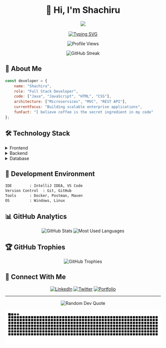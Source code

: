 <h1 align="center">👋 Hi, I'm Shachiru</h1>

<p align="center">
  <img src="https://media.giphy.com/media/f3iwJFOVOwuy7K6FFw/giphy.gif" width="400"/>
</p>

<div align="center">
  <a href="https://git.io/typing-svg"><img src="https://readme-typing-svg.demolab.com?font=Fira+Code&size=22&pause=1000&color=36BCF7FF&center=true&vCenter=true&width=435&lines=Software+Engineer;Full+Stack+Developer;Web+Developer" alt="Typing SVG" /></a>
</div>

<p align="center">
  <img src="https://komarev.com/ghpvc/?username=shachiru&label=Profile%20views&color=0e75b6&style=flat" alt="Profile Views" />
</p>

<p align="center">
  <img src="https://github-readme-streak-stats.herokuapp.com/?user=shachiru&theme=tokyonight" alt="GitHub Streak" />
</p>

## 💫 About Me

```javascript
const developer = {
    name: "Shachiru",
    role: "Full Stack Developer",
    code: ["Java", "JavaScript", "HTML", "CSS"],
    architecture: ["Microservices", "MVC", "REST API"],
    currentFocus: "Building scalable enterprise applications",
    funFact: "I believe coffee is the secret ingredient in my code"
};
```

## 🛠️ Technology Stack

<details>
<summary>Frontend</summary>
<br>
<p align="left">
  <img src="https://raw.githubusercontent.com/devicons/devicon/master/icons/html5/html5-original.svg" alt="html5" width="40" height="40"/>
  <img src="https://raw.githubusercontent.com/devicons/devicon/master/icons/css3/css3-original.svg" alt="css3" width="40" height="40"/>
  <img src="https://raw.githubusercontent.com/devicons/devicon/master/icons/javascript/javascript-original.svg" alt="javascript" width="40" height="40"/>
</p>
</details>

<details>
<summary>Backend</summary>
<br>
<p align="left">
  <img src="https://raw.githubusercontent.com/devicons/devicon/master/icons/java/java-original.svg" alt="java" width="40" height="40"/>
  <img src="https://hibernate.org/images/hibernate-logo.svg" alt="hibernate" width="40" height="40"/>
  <img src="https://raw.githubusercontent.com/devicons/devicon/master/icons/nodejs/nodejs-original.svg" alt="nodejs" width="40" height="40"/>
</p>
</details>

<details>
<summary>Database</summary>
<br>
<p align="left">
  <img src="https://raw.githubusercontent.com/devicons/devicon/master/icons/mysql/mysql-original-wordmark.svg" alt="mysql" width="40" height="40"/>
</p>
</details>

## 🔧 Development Environment

```text
IDE        : IntelliJ IDEA, VS Code
Version Control  : Git, GitHub
Tools      : Docker, Postman, Maven
OS         : Windows, Linux
```

## 📊 GitHub Analytics

<p align="center">
<img height="180em" src="https://github-readme-stats.vercel.app/api?username=shachiru&show_icons=true&theme=tokyonight" alt="GitHub Stats"/>
<img height="180em" src="https://github-readme-stats.vercel.app/api/top-langs/?username=shachiru&layout=compact&theme=tokyonight" alt="Most Used Languages"/>
</p>

## 🏆 GitHub Trophies

<p align="center">
  <img src="https://github-profile-trophy.vercel.app/?username=shachiru&theme=tokyonight&no-frame=false&no-bg=false&margin-w=4" alt="GitHub Trophies"/>
</p>

## 🤝 Connect With Me

<div align="center">
  
[![LinkedIn](https://img.shields.io/badge/LinkedIn-%230077B5.svg?logo=linkedin&logoColor=white)]([https://www.linkedin.com/in/shachiru-rashmika-6b5761308?utm_source=share&utm_campaign=share_via&utm_content=profile&utm_medium=android_app])
[![Twitter](https://img.shields.io/badge/Twitter-%231DA1F2.svg?logo=Twitter&logoColor=white)](https://twitter.com/yourusername)
[![Portfolio](https://img.shields.io/badge/Portfolio-%23000000.svg?logo=firefox&logoColor=#FF7139)](https://yourportfolio.com)
  
</div>

---

<div align="center">
  <img src="https://quotes-github-readme.vercel.app/api?type=horizontal&theme=tokyonight" alt="Random Dev Quote" />
</div>

<div align="center">
    
![header](https://github.com/s-shemmee/s-shemmee/blob/output/github-contribution-grid-snake-dark.svg)
</div>
